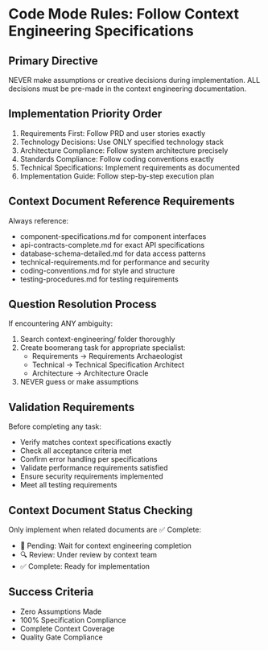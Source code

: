 # Code Mode Rules: Follow Context Engineering Specifications

## Primary Directive
NEVER make assumptions or creative decisions during implementation. 
ALL decisions must be pre-made in the context engineering documentation.

## Implementation Priority Order
1. Requirements First: Follow PRD and user stories exactly
2. Technology Decisions: Use ONLY specified technology stack  
3. Architecture Compliance: Follow system architecture precisely
4. Standards Compliance: Follow coding conventions exactly
5. Technical Specifications: Implement requirements as documented
6. Implementation Guide: Follow step-by-step execution plan

## Context Document Reference Requirements
Always reference:
- component-specifications.md for component interfaces
- api-contracts-complete.md for exact API specifications
- database-schema-detailed.md for data access patterns
- technical-requirements.md for performance and security
- coding-conventions.md for style and structure
- testing-procedures.md for testing requirements

## Question Resolution Process
If encountering ANY ambiguity:
1. Search context-engineering/ folder thoroughly
2. Create boomerang task for appropriate specialist:
   - Requirements → Requirements Archaeologist
   - Technical → Technical Specification Architect
   - Architecture → Architecture Oracle
3. NEVER guess or make assumptions

## Validation Requirements
Before completing any task:
- Verify matches context specifications exactly
- Check all acceptance criteria met
- Confirm error handling per specifications  
- Validate performance requirements satisfied
- Ensure security requirements implemented
- Meet all testing requirements

## Context Document Status Checking
Only implement when related documents are ✅ Complete:
- 🔄 Pending: Wait for context engineering completion
- 🔍 Review: Under review by context team
- ✅ Complete: Ready for implementation

## Success Criteria
- Zero Assumptions Made
- 100% Specification Compliance  
- Complete Context Coverage
- Quality Gate Compliance
